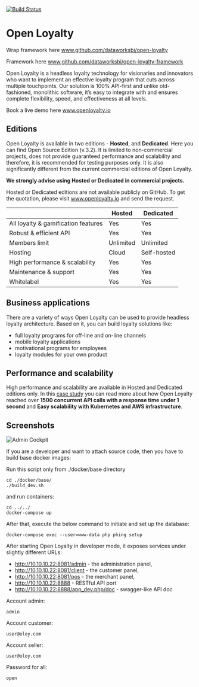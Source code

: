 [![Build Status](https://travis-ci.org/DivanteLtd/open-loyalty.svg?branch=master)](https://travis-ci.org/DivanteLtd/open-loyalty)

# Open Loyalty

Wrap framework here www.github.com/dataworksbi/open-loyalty

Framework here www.github.com/dataworksbi/open-loyalty-framework

Open Loyalty is a headless loyalty technology for visionaries and innovators who want to implement an effective loyalty program that cuts across multiple touchpoints. Our solution is 100% API-first and unlike old-fashioned, monolithic software, it’s easy to integrate with and ensures complete flexibility, speed, and effectiveness at all levels. 

Book a live demo here www.openloyalty.io

## Editions

Open Loyalty is available in two editions - **Hosted**, and **Dedicated**.
Here you can find Open Source Edition (v.3.2). It is limited to non-commercial projects, does not provide guaranteed performance and scalability and therefore, it is recommended for testing purposes only. It is also significantly different from the current commercial editions of Open Loyalty.  

**We strongly advise using Hosted or Dedicated in commercial projects.**

Hosted or Dedicated editions are not available publicly on GitHub.
To get the quotation, please visit www.openloyalty.io and send the request.

|                                     | Hosted    | Dedicated   |
| ----------------------------------- | --------- | ----------- |
| All loyalty & gamification features | Yes       | Yes         |
| Robust & efficient API              | Yes       | Yes         |
| Members limit                       | Unlimited | Unlimited   |
| Hosting                             | Cloud     | Self-hosted |
| High performance & scalability      | Yes       | Yes         |
| Maintenance & support               | Yes       | Yes         |
| Whitelabel                          | Yes       | Yes         |


## Business applications

There are a variety of ways Open Loyalty can be used to provide headless loyalty architecture. 
Based on it, you can build loyalty solutions like: 

* full loyalty programs for off-line and on-line channels
* mobile loyalty applications
* motivational programs for employees
* loyalty modules for your own product

## Performance and scalability
High performance and scalability are available in Hosted and Dedicated editions only.
In this [case study](https://www.openloyalty.io/building-a-massive-scale-loyalty-program-with-aws/) you can read more about how Open Loyalty reached over **1500 concurrent API calls 
with a response time under 1 second** and **Easy scalability with Kubernetes and AWS infrastructure**.

## Screenshots

![Admin Cockpit](https://user-images.githubusercontent.com/3582562/54033263-1db79500-41b4-11e9-8f2d-9b91acce50cf.png)

If you are a developer and want to attach source code, then you have to build base docker images:

Run this script only from ./docker/base directory
```
cd ./docker/base/
./build_dev.sh
```

and run containers:

```
cd ../../
docker-compose up
```

After that, execute the below command to initiate and set up the database:
```
docker-compose exec --user=www-data php phing setup
```

After starting Open Loyalty in developer mode, it exposes services under slightly different URLs:

 * http://10.10.10.22:8081/admin - the administration panel,
 * http://10.10.10.22:8081/client - the customer panel,
 * http://10.10.10.22:8081/pos - the merchant panel,
 * http://10.10.10.22:8888 - RESTful API port
 * http://10.10.10.22:8888/app_dev.php/doc - swagger-like API doc

Account admin:
```
admin
```
Account customer:
```
user@oloy.com
```
Account seller:
```
user@oloy.com
```
Password for all: 
```
open
```
